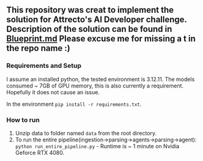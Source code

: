 This repository was creat to implement the solution for Attrecto's AI Developer challenge. Description of the solution can be found in [Blueprint.md](Blueprint.md)
Please excuse me for missing a t in the repo name :)
---
### Requirements and Setup
I assume an installed python, the tested environment is 3.12.11.
The models consumed ~ 7GB of GPU memory, this is also currently a requirement. Hopefully it does not cause an issue.

In the environment `pip install -r requirements.txt`.
### How to run
1. Unzip data to folder named `data` from the root directory.
2. To run the entire pipeline(ingestion->parsing->agents->parsing->agent): `python run_entire_pipeline.py` - Runtime is ~ 1 minute on Nvidia Geforce RTX 4080.
